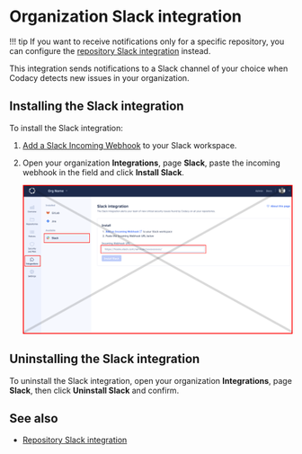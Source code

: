 # Organization Slack integration

<!-- TODO confirm that we only track Security issues -->

!!! tip
    If you want to receive notifications only for a specific repository, you can configure the [repository Slack integration](../../repositories-configure/integrations/slack-integration.md) instead.

This integration sends notifications to a Slack channel of your choice when Codacy detects new issues in your organization.

## Installing the Slack integration

To install the Slack integration:

1.  [Add a Slack Incoming Webhook](https://api.slack.com/messaging/webhooks) to your Slack workspace.

1.  Open your organization **Integrations**, page **Slack**, paste the incoming webhook in the field and click **Install Slack**.

    ![Slack integration installation](images/slack-integration-install.png)

## Uninstalling the Slack integration

To uninstall the Slack integration, open your organization **Integrations**, page **Slack**, then click **Uninstall Slack** and confirm.

## See also

-   [Repository Slack integration](../../repositories-configure/integrations/slack-integration.md)
